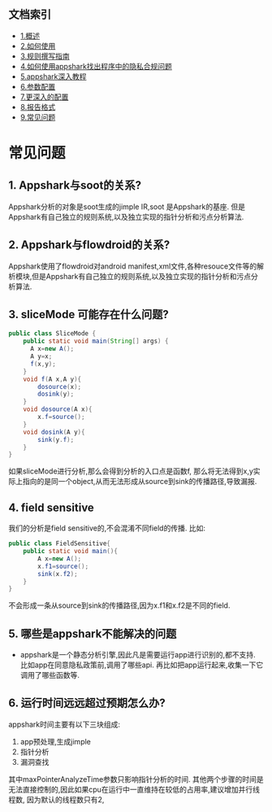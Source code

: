 ## 文档索引
- [1.概述](overview.md)
- [2.如何使用](startup.md)
- [3.规则撰写指南](how_to_write_rules.md)
- [4.如何使用appshark找出程序中的隐私合规问题](how_to_find_compliance_problem_use_appshark.md)
- [5.appshark深入教程](path_traversal_game.md)
- [6.参数配置](argument.md)
- [7.更深入的配置](EngineConfig.md)
- [8.报告格式](result.md)
- [9.常见问题](faq.md)


# 常见问题
 

## 1. Appshark与soot的关系?
Appshark分析的对象是soot生成的jimple IR,soot 是Appshark的基座. 但是Appshark有自己独立的规则系统,以及独立实现的指针分析和污点分析算法. 

## 2. Appshark与flowdroid的关系?
Appshark使用了flowdroid对android manifest,xml文件,各种resouce文件等的解析模块,但是Appshark有自己独立的规则系统,以及独立实现的指针分析和污点分析算法. 

## 3. sliceMode 可能存在什么问题?

```java
public class SliceMode {
    public static void main(String[] args) {
      A x=new A();
      A y=x;
      f(x,y);
    }
    void f(A x,A y){
        dosource(x);
        dosink(y);
    }
    void dosource(A x){
        x.f=source();
    }
    void dosink(A y){
        sink(y.f);
    }
}
```
如果sliceMode进行分析,那么会得到分析的入口点是函数f, 那么将无法得到x,y实际上指向的是同一个object,从而无法形成从source到sink的传播路径,导致漏报.

## 4. field sensitive 
我们的分析是field sensitive的,不会混淆不同field的传播.
比如:
```java
public class FieldSensitive{
    public static void main(){
        A x=new A();
        x.f1=source();
        sink(x.f2);
    }
}
```
不会形成一条从source到sink的传播路径,因为x.f1和x.f2是不同的field.

## 5. 哪些是appshark不能解决的问题

- appshark是一个静态分析引擎,因此凡是需要运行app进行识别的,都不支持. 比如app在同意隐私政策前,调用了哪些api. 再比如把app运行起来,收集一下它调用了哪些函数等.

## 6. 运行时间远远超过预期怎么办?
appshark时间主要有以下三块组成:
1. app预处理,生成jimple
2. 指针分析
3. 漏洞查找

其中maxPointerAnalyzeTime参数只影响指针分析的时间. 其他两个步骤的时间是无法直接控制的,因此如果cpu在运行中一直维持在较低的占用率,建议增加并行线程数,
因为默认的线程数只有2,
